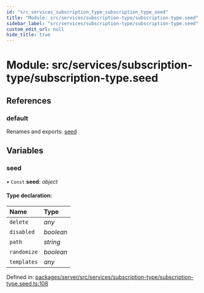 ```yaml
---
id: "src_services_subscription_type_subscription_type_seed"
title: "Module: src/services/subscription-type/subscription-type.seed"
sidebar_label: "src/services/subscription-type/subscription-type.seed"
custom_edit_url: null
hide_title: true
---
```


# Module: src/services/subscription-type/subscription-type.seed

## References

### default

Renames and exports: [seed](src_services_subscription_type_subscription_type_seed.md#seed)

## Variables

### seed

• `Const` **seed**: *object*

#### Type declaration:

Name | Type |
:------ | :------ |
`delete` | *any* |
`disabled` | *boolean* |
`path` | *string* |
`randomize` | *boolean* |
`templates` | *any* |

Defined in: [packages/server/src/services/subscription-type/subscription-type.seed.ts:108](https://github.com/xr3ngine/xr3ngine/blob/66a84a950/packages/server/src/services/subscription-type/subscription-type.seed.ts#L108)
